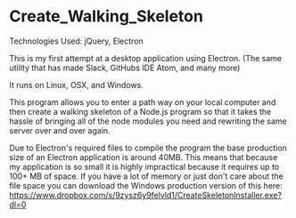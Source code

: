 # Create_Walking_Skeleton

Technologies Used: jQuery, Electron

This is my first attempt at a desktop application using Electron. (The same utility that has made Slack, GitHubs IDE Atom, and many more)

It runs on Linux, OSX, and Windows.

This program allows you to enter a path way on your local computer and then create a walking skeleton of a Node.js program so that it takes the hassle of bringing all of the node modules you need and rewriting the same server over and over again.

Due to Electron's required files to compile the program the base production size of an Electron application is around 40MB. This means that because my application is so small it is highly impractical because it requires up to 100+ MB of space.  If you have a lot of memory or just don't care about the file space you can download the Windows production version of this here: https://www.dropbox.com/s/9zysz6y9felvld1/CreateSkeletonInstaller.exe?dl=0
